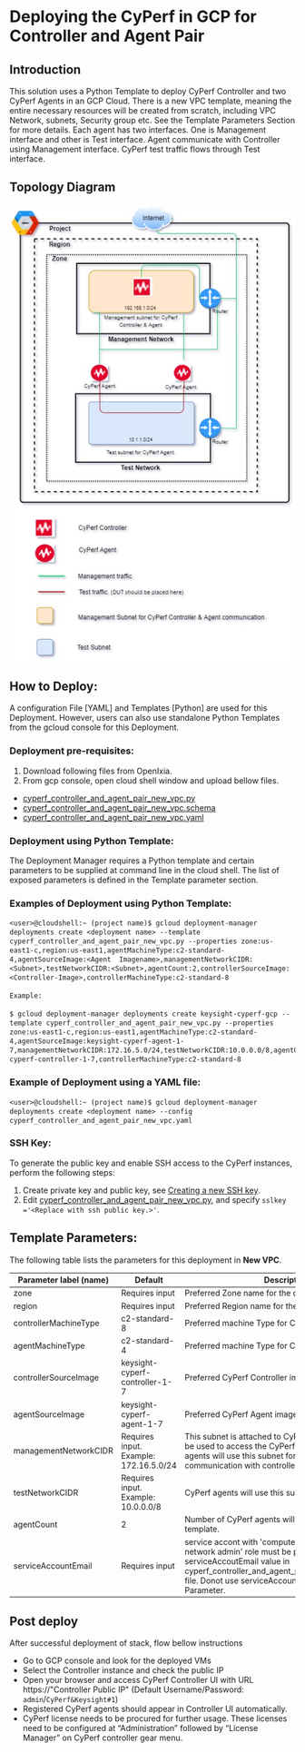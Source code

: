 # Deploying the CyPerf in GCP for Controller and Agent Pair       
## Introduction
This solution uses a Python Template to deploy CyPerf Controller and two CyPerf Agents in an GCP Cloud.
There is a new VPC template, meaning the entire necessary resources will be created from scratch, including VPC Network, subnets, Security group etc. 
See the Template Parameters Section for more details. Each agent has two interfaces. One is Management interface and other is Test interface. Agent communicate with Controller using Management interface. CyPerf test traffic flows through Test interface.

## Topology Diagram
![cyperf_controller_and_agent_pair](cyperf_controller_and_agent_pair.jpg)

## How to Deploy:
A configuration File [YAML] and Templates [Python] are used for this Deployment. However, users can also use standalone Python Templates from the gcloud console for this Deployment.
### Deployment pre-requisites:
1.	Download following files from OpenIxia.
2.	From gcp console, open cloud shell window and upload bellow files. 
- [cyperf_controller_and_agent_pair_new_vpc.py](cyperf_controller_and_agent_pair_new_vpc.py)
- [cyperf_controller_and_agent_pair_new_vpc.schema](cyperf_controller_and_agent_pair_new_vpc.py.schema)
- [cyperf_controller_and_agent_pair_new_vpc.yaml](cyperf_controller_and_agent_pair_new_vpc.yaml)  

### Deployment using Python Template:
The Deployment Manager requires a Python template and certain parameters to be supplied at command line in the cloud shell.
The list of exposed parameters is defined in the Template parameter section.
### Examples of Deployment using Python Template:
```
<user>@cloudshell:~ (project name)$ gcloud deployment-manager deployments create <deployment name> --template cyperf_controller_and_agent_pair_new_vpc.py --properties zone:us-east1-c,region:us-east1,agentMachineType:c2-standard-4,agentSourceImage:<Agent  Imagename>,managementNetworkCIDR:<Subnet>,testNetworkCIDR:<Subnet>,agentCount:2,controllerSourceImage:<Controller-Image>,controllerMachineType:c2-standard-8

Example:

$ gcloud deployment-manager deployments create keysight-cyperf-gcp --template cyperf_controller_and_agent_pair_new_vpc.py --properties zone:us-east1-c,region:us-east1,agentMachineType:c2-standard-4,agentSourceImage:keysight-cyperf-agent-1-7,managementNetworkCIDR:172.16.5.0/24,testNetworkCIDR:10.0.0.0/8,agentCount:2,controllerSourceImage:keysight-cyperf-controller-1-7,controllerMachineType:c2-standard-8
```
### Example of Deployment using a YAML file:
```
<user>@cloudshell:~ (project name)$ gcloud deployment-manager deployments create <deployment name> --config cyperf_controller_and_agent_pair_new_vpc.yaml
```
### SSH Key:
To generate the public key and enable SSH access to the CyPerf instances, perform the following steps:

1. Create private key and public key, see [Creating a new SSH key](https://cloud.google.com/compute/docs/instances/adding-removing-ssh-keys#createsshkeys).
2. Edit [cyperf_controller_and_agent_pair_new_vpc.py](cyperf_controller_and_agent_pair_new_vpc.py), and specify 
`sslkey ='<Replace with ssh public key.>'`.

## Template Parameters:
The following table lists the parameters for this deployment in **New VPC**.

| Parameter label (name)                   | Default            | Description  |
| ----------------------- | ----------------- | ----- |
| zone                   | Requires input            | Preferred Zone name for the deployment.  |
| region                   | Requires input            | Preferred Region name for the deployment.  |
| controllerMachineType                   | c2-standard-8            | Preferred machine Type for CyPerf Controller.  |
| agentMachineType                   | c2-standard-4            | Preferred machine Type for CyPerf Agent.  |
| controllerSourceImage                   | keysight-cyperf-controller-1-7            | Preferred CyPerf Controller image.  |
| agentSourceImage                   | keysight-cyperf-agent-1-7            | Preferred CyPerf Agent image.  |
| managementNetworkCIDR                   | Requires input. Example: 172.16.5.0/24 | This subnet is attached to CyPerf controller and would be used to access the CyPerf controllers' UI & CyPerf agents will use this subnet for control plane communication with controller.  |
| testNetworkCIDR                   | Requires input. Example: 10.0.0.0/8            | CyPerf agents will use this subnet for test traffic.  |
| agentCount                  | 2            | Number of CyPerf agents will be deployed from this template.  |
| serviceAccountEmail         | Requires input       | service accont with 'compute admin' and 'compute network admin' role must be pre exists. Update serviceAccoutEmail value in cyperf_controller_and_agent_pair_new_vpc.py.schema file. Donot use serviceAccountEmail as commandline Parameter. |


## Post deploy

After successful deployment of stack, flow bellow instructions

-	Go to GCP console and look for the deployed VMs
-	Select the Controller instance and check the public IP 
-	Open your browser and access CyPerf Controller UI with URL https://"Controller Public IP" (Default Username/Password: `admin`/`CyPerf&Keysight#1`)
-   Registered CyPerf agents should appear in Controller UI automatically.
-   CyPerf license needs to be procured for further usage. These licenses need to be configured at “Administration” followed by “License Manager” on CyPerf controller gear menu.
